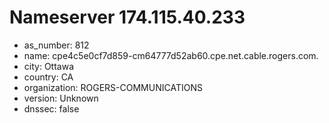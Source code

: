 # Nameserver 174.115.40.233

* as_number: 812
* name: cpe4c5e0cf7d859-cm64777d52ab60.cpe.net.cable.rogers.com.
* city: Ottawa
* country: CA
* organization: ROGERS-COMMUNICATIONS
* version: Unknown
* dnssec: false
